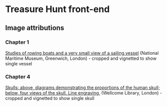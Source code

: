 # Treasure Hunt front-end
## Image attributions
### Chapter 1
[Studies of rowing boats and a very small view of a sailing vessel](http://collections.rmg.co.uk/collections/objects/129256.html) (National Maritime Museum, Greenwich, London) - cropped and vignetted to show single vessel
### Chapter 4
[Skulls: above, diagrams demonstrating the proportions of the human skull; below, four views of the skull. Line engraving.](http://wellcomeimages.org/indexplus/image/V0007918.html) (Wellcome Library, London) - cropped and vignetted to show single skull
